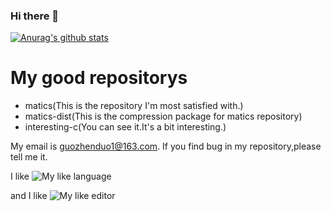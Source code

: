 ### Hi there 👋

<!--
**guozhenduo/guozhenduo** is a ✨ _special_ ✨ repository because its `README.md` (this file) appears on your GitHub profile.

Here are some ideas to get you started:

- 🔭 I’m currently working on ...
- 🌱 I’m currently learning ...
- 👯 I’m looking to collaborate on ...
- 🤔 I’m looking for help with ...
- 💬 Ask me about ...
- 📫 How to reach me: ...
- 😄 Pronouns: ...
- ⚡ Fun fact: ...
-->
[![Anurag's github stats](https://github-readme-stats.vercel.app/api?username=guozhenduo&show_icons=true&theme=prussian)](https://github.com/anuraghazra/github-readme-stats)
# My good repositorys 
* matics(This is the repository I'm most satisfied with.)
* matics-dist(This is the compression package for matics repository)
* interesting-c(You can see it.It's a bit interesting.)

My email is guozhenduo1@163.com. If you find bug in my repository,please tell me it.

I like 
![My like language](https://github.com/guozhenduo/guozhenduo/pylogo.jpg)



and I like 
![My like editor](https://github.com/guozhenduo/guozhenduo/micro.jpg)
